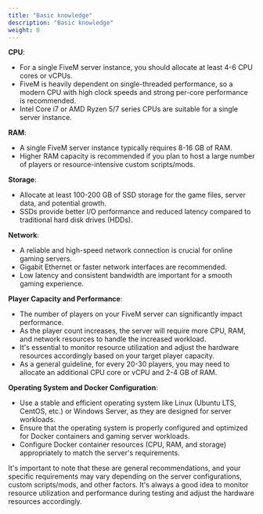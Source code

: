 ```yaml
---
title: "Basic knowledge"
description: "Basic knowledge"
weight: 0
---
```




**CPU**:
- For a single FiveM server instance, you should allocate at least 4-6 CPU cores or vCPUs.
- FiveM is heavily dependent on single-threaded performance, so a modern CPU with high clock speeds and strong per-core performance is recommended.
- Intel Core i7 or AMD Ryzen 5/7 series CPUs are suitable for a single server instance.

**RAM**:
- A single FiveM server instance typically requires 8-16 GB of RAM.
- Higher RAM capacity is recommended if you plan to host a large number of players or resource-intensive custom scripts/mods.

**Storage**:
- Allocate at least 100-200 GB of SSD storage for the game files, server data, and potential growth.
- SSDs provide better I/O performance and reduced latency compared to traditional hard disk drives (HDDs).

**Network**:
- A reliable and high-speed network connection is crucial for online gaming servers.
- Gigabit Ethernet or faster network interfaces are recommended.
- Low latency and consistent bandwidth are important for a smooth gaming experience.

**Player Capacity and Performance**:
- The number of players on your FiveM server can significantly impact performance.
- As the player count increases, the server will require more CPU, RAM, and network resources to handle the increased workload.
- It's essential to monitor resource utilization and adjust the hardware resources accordingly based on your target player capacity.
- As a general guideline, for every 20-30 players, you may need to allocate an additional CPU core or vCPU and 2-4 GB of RAM.

**Operating System and Docker Configuration**:
- Use a stable and efficient operating system like Linux (Ubuntu LTS, CentOS, etc.) or Windows Server, as they are designed for server workloads.
- Ensure that the operating system is properly configured and optimized for Docker containers and gaming server workloads.
- Configure Docker container resources (CPU, RAM, and storage) appropriately to match the server's requirements.

It's important to note that these are general recommendations, and your specific requirements may vary depending on the server configurations, custom scripts/mods, and other factors. It's always a good idea to monitor resource utilization and performance during testing and adjust the hardware resources accordingly.
